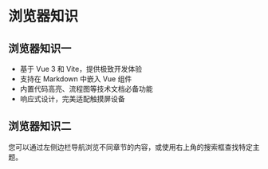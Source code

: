 # 浏览器知识


## 浏览器知识一

- 基于 Vue 3 和 Vite，提供极致开发体验
- 支持在 Markdown 中嵌入 Vue 组件
- 内置代码高亮、流程图等技术文档必备功能
- 响应式设计，完美适配触摸屏设备

## 浏览器知识二

您可以通过左侧边栏导航浏览不同章节的内容，或使用右上角的搜索框查找特定主题。